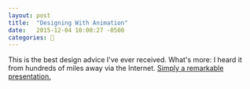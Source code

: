 ```yaml
---
layout: post
title:  "Designing With Animation"
date:   2015-12-04 10:00:27 -0500
categories: 🎨
---
```


<p>This is the best design advice I've ever received. What's more: I heard it from hundreds of miles away via the Internet. <a href="https://www.youtube.com/embed/TMe0WnkF1Lc">Simply a remarkable presentation.</a></p>
